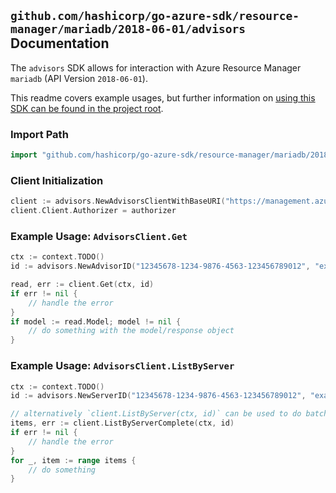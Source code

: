 
## `github.com/hashicorp/go-azure-sdk/resource-manager/mariadb/2018-06-01/advisors` Documentation

The `advisors` SDK allows for interaction with Azure Resource Manager `mariadb` (API Version `2018-06-01`).

This readme covers example usages, but further information on [using this SDK can be found in the project root](https://github.com/hashicorp/go-azure-sdk/tree/main/docs).

### Import Path

```go
import "github.com/hashicorp/go-azure-sdk/resource-manager/mariadb/2018-06-01/advisors"
```


### Client Initialization

```go
client := advisors.NewAdvisorsClientWithBaseURI("https://management.azure.com")
client.Client.Authorizer = authorizer
```


### Example Usage: `AdvisorsClient.Get`

```go
ctx := context.TODO()
id := advisors.NewAdvisorID("12345678-1234-9876-4563-123456789012", "example-resource-group", "serverValue", "advisorValue")

read, err := client.Get(ctx, id)
if err != nil {
	// handle the error
}
if model := read.Model; model != nil {
	// do something with the model/response object
}
```


### Example Usage: `AdvisorsClient.ListByServer`

```go
ctx := context.TODO()
id := advisors.NewServerID("12345678-1234-9876-4563-123456789012", "example-resource-group", "serverValue")

// alternatively `client.ListByServer(ctx, id)` can be used to do batched pagination
items, err := client.ListByServerComplete(ctx, id)
if err != nil {
	// handle the error
}
for _, item := range items {
	// do something
}
```
